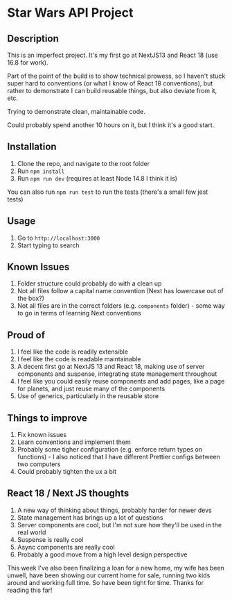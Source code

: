 # Star Wars API Project

## Description

This is an imperfect project. It's my first go at NextJS13 and React 18 (use 16.8 for work).

Part of the point of the build is to show technical prowess, so I haven't stuck super hard to conventions (or what I know of React 18 conventions), but rather to demonstrate I can build reusable things, but also deviate from it, etc.

Trying to demonstrate clean, maintainable code.

Could probably spend another 10 hours on it, but I think it's a good start.

## Installation

1. Clone the repo, and navigate to the root folder
2. Run `npm install`
3. Run `npm run dev` (requires at least Node 14.8 I think it is)

You can also run `npm run test` to run the tests (there's a small few jest tests)

## Usage

1. Go to `http://localhost:3000`
2. Start typing to search

## Known Issues

1. Folder structure could probably do with a clean up
2. Not all files follow a capital name convention (Next has lowercase out of the box?)
3. Not all files are in the correct folders (e.g. `components` folder) - some way to go in terms of learning Next conventions

## Proud of

1. I feel like the code is readily extensible
2. I feel like the code is readable maintainable
3. A decent first go at NextJS 13 and React 18, making use of server components and suspense, integrating state management throughout
4. I feel like you could easily reuse components and add pages, like a page for planets, and just reuse many of the components
5. Use of generics, particularly in the reusable store

## Things to improve

1. Fix known issues
2. Learn conventions and implement them
3. Probably some tigher configuration (e.g. enforce return types on functions) - I also noticed that I have different Prettier configs between two computers
4. Could probably tighten the ux a bit

## React 18 / Next JS thoughts

1. A new way of thinking about things, probably harder for newer devs
2. State management has brings up a lot of questions
3. Server components are cool, but I'm not sure how they'll be used in the real world
4. Suspense is really cool
5. Async components are really cool
6. Probably a good move from a high level design perspective

This week I've also been finalizing a loan for a new home, my wife has been unwell, have been showing our current home for sale, running two kids around and working full time. So have been tight for time.
Thanks for reading this far!
